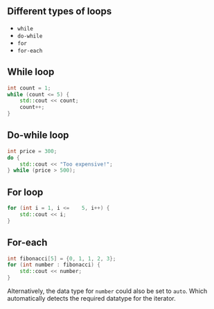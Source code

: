 ## Different types of loops
- `while`
- `do-while`
- `for`
- `for-each`

## While loop
```cpp
int count = 1;
while (count <= 5) {
	std::cout << count;
	count++;
}
```

## Do-while loop
```cpp
int price = 300;
do {
	std::cout << "Too expensive!";
} while (price > 500);
```

## For loop
```cpp
for (int i = 1, i <=	5, i++) {
	std::cout << i;
}
```

## For-each
```cpp
int fibonacci[5] = {0, 1, 1, 2, 3};
for (int number : fibonacci) {
	std::cout << number;
}
```

Alternatively, the data type for `number` could also be set to `auto`. Which automatically detects the required datatype for the iterator.